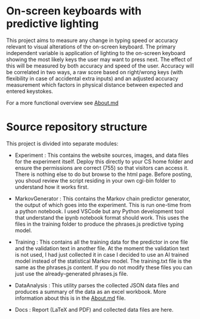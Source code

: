# On-screen keyboards with predictive lighting

This project aims to measure any change in typing speed or accuracy relevant to visual alterations of the on-screen keyboard.  The primary independent variable is application of lighting to the on-screen keyboard showing the most likely keys the user may want to press next.  The effect of this will be measured by both accuracy and speed of the user.  Accuracy will be correlated in two ways, a raw score based on right/wrong keys (with flexibility in case of accidental extra inputs) and an adjusted accuracy measurement which factors in physical distance between expected and entered keystokes.

For a more functional overview see [About.md](about.md)

# Source repository structure

This project is divided into separate modules:

- Experiment : This contains the website sources, images, and data files for the experiment itself.  Deploy this directly to your CS home folder and ensure the permissions are correct (755) so that visitors can access it.  There is nothing else to do but browse to the html page.  Before posting, you shoud review the script residing in your own cgi-bin folder to understand how it works first.

- MarkovGenerator : This contains the Markov chain predictor generator, the output of which goes into the experiment.  This is run one-time from a python notebook.  I used VSCode but any Python development tool that understand the ipynb notebook format should work.  This uses the files in the training folder to produce the phrases.js predictive typing model.

- Training : This contains all the training data for the predictor in one file and the validation text in another file.  At the moment the validation text is not used, I had just collected it in case I decided to use an AI trained model instead of the statistical Markov model.  The training.txt file is the same as the phrases.js content.  If you do not modify these files you can just use the already-generated phrases.js file.

- DataAnalysis : This utility parses the collected JSON data files and produces a summary of the data as an excel workbook.  More information about this is in the  [About.md](about.md) file.

- Docs : Report (LaTeX and PDF) and collected data files are here.
